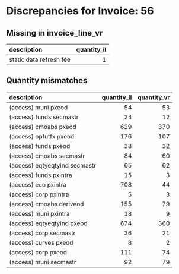 # Discrepancies for Invoice: 56

## Missing in invoice_line_vr

| description             |   quantity_il |
|:------------------------|--------------:|
| static data refresh fee |             1 |

## Quantity mismatches

| description                   |   quantity_il |   quantity_vr |
|:------------------------------|--------------:|--------------:|
| (access) muni pxeod           |            54 |            53 |
| (access) funds secmastr       |            24 |            12 |
| (access) cmoabs pxeod         |           629 |           370 |
| (access) opfutfx pxeod        |           176 |           107 |
| (access) funds pxeod          |            38 |            32 |
| (access) cmoabs secmastr      |            84 |            60 |
| (access) eqtyeqtyind secmastr |            65 |            62 |
| (access) funds pxintra        |            15 |             3 |
| (access) eco pxintra          |           708 |            44 |
| (access) corp pxintra         |             5 |             3 |
| (access) cmoabs deriveod      |           155 |            79 |
| (access) muni pxintra         |            18 |             9 |
| (access) eqtyeqtyind pxeod    |           674 |           360 |
| (access) corp secmastr        |            36 |            21 |
| (access) curves pxeod         |             8 |             2 |
| (access) corp pxeod           |           111 |            74 |
| (access) muni secmastr        |            92 |            79 |
